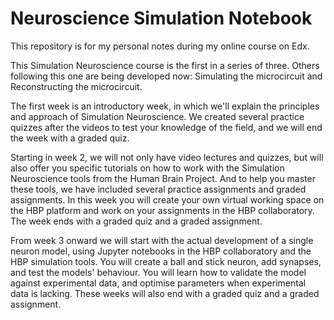 # Neuroscience Simulation Notebook 

This repository is for my personal notes during my online course on Edx. 



This Simulation Neuroscience course is the first in a series of three. Others following this one are being developed now: Simulating the microcircuit and Reconstructing the microcircuit.

The first week is an introductory week, in which we'll explain the principles and approach of Simulation Neuroscience. We created several practice quizzes after the videos to test your knowledge of the field, and we will end the week with a graded quiz.

Starting in week 2, we will not only have video lectures and quizzes, but will also offer you specific tutorials on how to work with the Simulation Neuroscience tools from the Human Brain Project. And to help you master these tools, we have included several practice assignments and graded assignments. In this week you will create your own virtual working space on the HBP platform and work on your assignments in the HBP collaboratory. The week ends with a graded quiz and a graded assignment.

From week 3 onward we will start with the actual development of a single neuron model, using Jupyter notebooks in the HBP collaboratory and the HBP simulation tools. You will create a ball and stick neuron, add synapses, and test the models' behaviour. You will learn how to validate the model against experimental data, and optimise parameters when experimental data is lacking. These weeks will also end with a graded quiz and a graded assignment.

  


